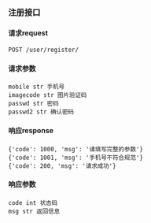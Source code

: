 
### 注册接口

#### 请求request

    POST /user/register/

#### 请求参数

    mobile str 手机号
    imagecode str 图片验证码
    passwd str 密码
    passwd2 str 确认密码

#### 响应response

    {'code': 1000, 'msg': '请填写完整的参数'}
    {'code': 1001, 'msg': '手机号不符合规范'}
    {'code': 200, 'msg': '请求成功'}

#### 响应参数

    code int 状态码
    msg str 返回信息